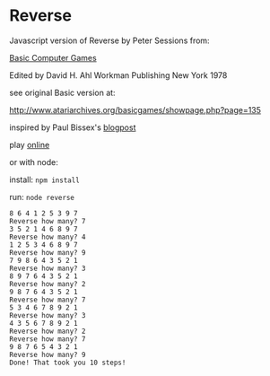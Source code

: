 # Reverse

Javascript version of Reverse by Peter Sessions from:

[Basic Computer Games](http://www.atariarchives.org/basicgames)

Edited by David H. Ahl
Workman Publishing New York 1978

see original Basic version at:

http://www.atariarchives.org/basicgames/showpage.php?page=135

inspired by Paul Bissex's [blogpost](http://news.e-scribe.com/193)

play [online](https://aonghusonia.github.io/reverse-game/)

or with node:

install: `npm install`

run: `node reverse`
```
8 6 4 1 2 5 3 9 7
Reverse how many? 7
3 5 2 1 4 6 8 9 7
Reverse how many? 4
1 2 5 3 4 6 8 9 7
Reverse how many? 9
7 9 8 6 4 3 5 2 1
Reverse how many? 3
8 9 7 6 4 3 5 2 1
Reverse how many? 2
9 8 7 6 4 3 5 2 1
Reverse how many? 7
5 3 4 6 7 8 9 2 1
Reverse how many? 3
4 3 5 6 7 8 9 2 1
Reverse how many? 2
Reverse how many? 7
9 8 7 6 5 4 3 2 1
Reverse how many? 9
Done! That took you 10 steps!
```
